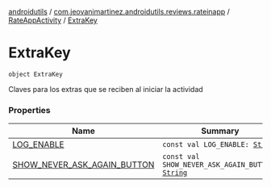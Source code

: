 [androidutils](../../../index.md) / [com.jeovanimartinez.androidutils.reviews.rateinapp](../../index.md) / [RateAppActivity](../index.md) / [ExtraKey](./index.md)

# ExtraKey

`object ExtraKey`

Claves para los extras que se reciben al iniciar la actividad

### Properties

| Name | Summary |
|---|---|
| [LOG_ENABLE](-l-o-g_-e-n-a-b-l-e.md) | `const val LOG_ENABLE: `[`String`](https://kotlinlang.org/api/latest/jvm/stdlib/kotlin/-string/index.html) |
| [SHOW_NEVER_ASK_AGAIN_BUTTON](-s-h-o-w_-n-e-v-e-r_-a-s-k_-a-g-a-i-n_-b-u-t-t-o-n.md) | `const val SHOW_NEVER_ASK_AGAIN_BUTTON: `[`String`](https://kotlinlang.org/api/latest/jvm/stdlib/kotlin/-string/index.html) |
